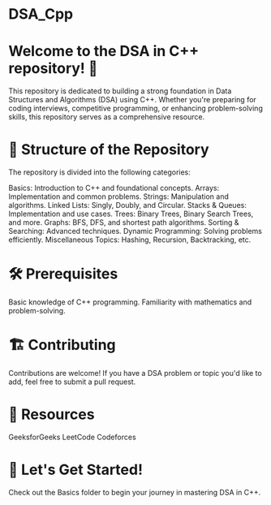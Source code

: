 # DSA_Cpp

# Welcome to the DSA in C++ repository! 🚀

This repository is dedicated to building a strong foundation in Data Structures and Algorithms (DSA) using C++. Whether you're preparing for coding interviews, competitive programming, or enhancing problem-solving skills, this repository serves as a comprehensive resource.

# 📂 Structure of the Repository
The repository is divided into the following categories:

Basics: Introduction to C++ and foundational concepts.
Arrays: Implementation and common problems.
Strings: Manipulation and algorithms.
Linked Lists: Singly, Doubly, and Circular.
Stacks & Queues: Implementation and use cases.
Trees: Binary Trees, Binary Search Trees, and more.
Graphs: BFS, DFS, and shortest path algorithms.
Sorting & Searching: Advanced techniques.
Dynamic Programming: Solving problems efficiently.
Miscellaneous Topics: Hashing, Recursion, Backtracking, etc.

# 🛠️ Prerequisites

Basic knowledge of C++ programming.
Familiarity with mathematics and problem-solving.

# 🏗️ Contributing
Contributions are welcome! If you have a DSA problem or topic you'd like to add, feel free to submit a pull request.

# 📖 Resources
GeeksforGeeks
LeetCode
Codeforces
# 🚀 Let's Get Started!
Check out the Basics folder to begin your journey in mastering DSA in C++.
